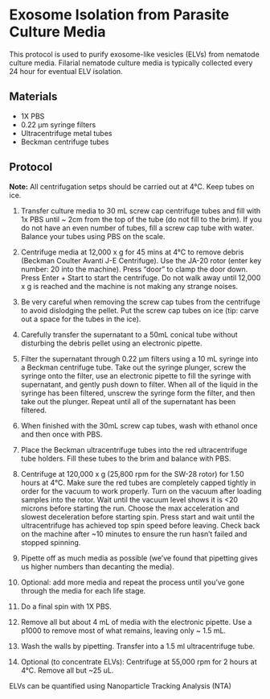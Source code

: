 # Exosome Isolation from Parasite Culture Media

This protocol is used to purify exosome-like vesicles (ELVs) from nematode culture media. Filarial nematode culture media is typically collected every 24 hour for eventual ELV isolation.

## Materials

- 1X PBS
- 0.22 µm syringe filters
- Ultracentrifuge metal tubes
- Beckman centrifuge tubes


## Protocol

**Note:** All centrifugation setps should be carried out at 4°C. Keep tubes on ice.

1. Transfer culture media to 30 mL screw cap centrifuge tubes and fill with 1x PBS until ~ 2cm from the top of the tube (do not fill to the brim). If you do not have an even number of tubes, fill a screw cap tube with water. Balance your tubes using PBS on the scale.

2. Centrifuge media at 12,000 x g for 45 mins at 4°C to remove debris (Beckman Coulter Avanti J-E Centrifuge). Use the JA-20 rotor (enter key number: 20 into the machine). Press “door” to clamp the door down. Press Enter + Start to start the centrifuge. Do not walk away until 12,000 x g is reached and the machine is not making any strange noises.

3. Be very careful when removing the screw cap tubes from the centrifuge to avoid dislodging the pellet. Put the screw cap tubes on ice (tip: carve out a space for the tubes in the ice).

4. Carefully transfer the supernatant to a 50mL conical tube without disturbing the debris pellet using an electronic pipette.

5.  Filter the supernatant through 0.22 μm filters using a 10 mL syringe into a Beckman centrifuge tube. Take out the syringe plunger, screw the syringe onto the filter, use an electronic pipette to fill the syringe with supernatant, and gently push down to filter. When all of the liquid in the syringe has been filtered, unscrew the syringe form the filter, and then take out the plunger. Repeat until all of the supernatant has been filtered.

6. When finished with the 30mL screw cap tubes, wash with ethanol once and then once with PBS.

7. Place the Beckman ultracentrifuge tubes into the red ultracentrifuge tube holders. Fill these tubes to the brim and balance with PBS.

8. Centrifuge at 120,000 x g (25,800 rpm for the SW-28 rotor) for 1.50 hours at 4°C. Make sure the red tubes are completely capped tightly in order for the vacuum to work properly. Turn on the vacuum after loading samples into the rotor. Wait until the vacuum level shows it is <20 microns before starting the run. Choose the max acceleration and slowest deceleration before starting spin. Press start and wait until the ultracentrifuge has achieved top spin speed before leaving. Check back on the machine after ~10 minutes to ensure the run hasn’t failed and stopped spinning.

7. Pipette off as much media as possible (we’ve found that pipetting gives us higher numbers than decanting the media).

8.	Optional: add more media and repeat the process until you’ve gone through the media for each life stage.

9.	Do a final spin with 1X PBS.

10.	Remove all but about 4 mL of media with the electronic pipette. Use a p1000 to remove most of what remains, leaving only ~ 1.5 mL.

10.	Wash the walls by pipetting. Transfer into a 1.5 ml ultracentrifuge tube.

11.	Optional (to concentrate ELVs): Centrifuge at 55,000 rpm for 2 hours at 4°C. Remove all but ~25 uL.

ELVs can be quantified using Nanoparticle Tracking Analysis (NTA)
